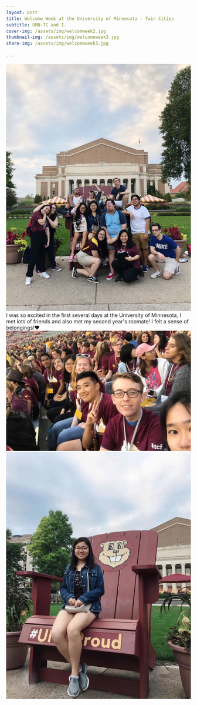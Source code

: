 ```yaml
---
layout: post
title: Welcome Week at the University of Minnesota - Twin Cities
subtitle: UMN-TC and I.
cover-img: /assets/img/welcomweek2.jpg
thumbnail-img: /assets/img/welcomeweek3.jpg
share-img: /assets/img/welcomeweek3.jpg

---
```


![](/assets/img/welcomeweek3.jpg)
I was so excited in the first several days at the University of Minnesota, I met lots of friends and also met my second year's roomate! I felt a sense of belongings!❤️
![](/assets/img/welcomeweek1.jpg)
![](/assets/img/head.jpg)
